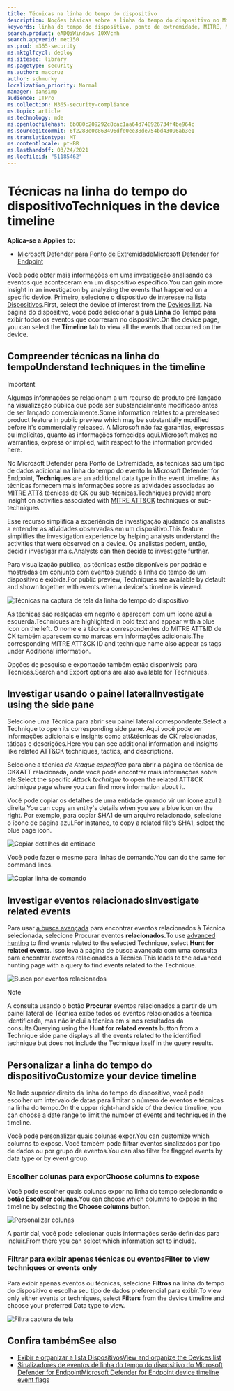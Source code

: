 ```yaml
---
title: Técnicas na linha do tempo do dispositivo
description: Noções básicas sobre a linha do tempo do dispositivo no Microsoft Defender para Ponto de Extremidade
keywords: linha do tempo do dispositivo, ponto de extremidade, MITRE, MITRE ATT&CK, técnicas, táticas
search.product: eADQiWindows 10XVcnh
search.appverid: met150
ms.prod: m365-security
ms.mktglfcycl: deploy
ms.sitesec: library
ms.pagetype: security
ms.author: maccruz
author: schmurky
localization_priority: Normal
manager: dansimp
audience: ITPro
ms.collection: M365-security-compliance
ms.topic: article
ms.technology: mde
ms.openlocfilehash: 6b080c209292c8cac1aa64d748926734f4be964c
ms.sourcegitcommit: 6f2288e0c863496dfd0ee38de754bd43096ab3e1
ms.translationtype: MT
ms.contentlocale: pt-BR
ms.lasthandoff: 03/24/2021
ms.locfileid: "51185462"
---
```

# <a name="techniques-in-the-device-timeline"></a><span data-ttu-id="72538-104">Técnicas na linha do tempo do dispositivo</span><span class="sxs-lookup"><span data-stu-id="72538-104">Techniques in the device timeline</span></span>


<span data-ttu-id="72538-105">**Aplica-se a:**</span><span class="sxs-lookup"><span data-stu-id="72538-105">**Applies to:**</span></span>
- [<span data-ttu-id="72538-106">Microsoft Defender para Ponto de Extremidade</span><span class="sxs-lookup"><span data-stu-id="72538-106">Microsoft Defender for Endpoint</span></span>](https://go.microsoft.com/fwlink/p/?linkid=2154037)


<span data-ttu-id="72538-107">Você pode obter mais informações em uma investigação analisando os eventos que aconteceram em um dispositivo específico.</span><span class="sxs-lookup"><span data-stu-id="72538-107">You can gain more insight in an investigation by analyzing the events that happened on a specific device.</span></span> <span data-ttu-id="72538-108">Primeiro, selecione o dispositivo de interesse na lista [Dispositivos](machines-view-overview.md).</span><span class="sxs-lookup"><span data-stu-id="72538-108">First, select the device of interest from the [Devices list](machines-view-overview.md).</span></span> <span data-ttu-id="72538-109">Na página do dispositivo, você pode selecionar a guia **Linha** do Tempo para exibir todos os eventos que ocorreram no dispositivo.</span><span class="sxs-lookup"><span data-stu-id="72538-109">On the device page, you can select the **Timeline** tab to view all the events that occurred on the device.</span></span>

## <a name="understand-techniques-in-the-timeline"></a><span data-ttu-id="72538-110">Compreender técnicas na linha do tempo</span><span class="sxs-lookup"><span data-stu-id="72538-110">Understand techniques in the timeline</span></span>

>[!IMPORTANT]
><span data-ttu-id="72538-111">Algumas informações se relacionam a um recurso de produto pré-lançado na visualização pública que pode ser substancialmente modificado antes de ser lançado comercialmente.</span><span class="sxs-lookup"><span data-stu-id="72538-111">Some information relates to a prereleased product feature in public preview which may be substantially modified before it's commercially released.</span></span> <span data-ttu-id="72538-112">A Microsoft não faz garantias, expressas ou implícitas, quanto às informações fornecidas aqui.</span><span class="sxs-lookup"><span data-stu-id="72538-112">Microsoft makes no warranties, express or implied, with respect to the information provided here.</span></span>

<span data-ttu-id="72538-113">No Microsoft Defender para Ponto de Extremidade, **as** técnicas são um tipo de dados adicional na linha do tempo do evento.</span><span class="sxs-lookup"><span data-stu-id="72538-113">In Microsoft Defender for Endpoint, **Techniques** are an additional data type in the event timeline.</span></span> <span data-ttu-id="72538-114">As técnicas fornecem mais informações sobre as atividades associadas ao [MITRE ATT&](https://attack.mitre.org/) técnicas de CK ou sub-técnicas.</span><span class="sxs-lookup"><span data-stu-id="72538-114">Techniques provide more insight on activities associated with [MITRE ATT&CK](https://attack.mitre.org/) techniques or sub-techniques.</span></span> 

<span data-ttu-id="72538-115">Esse recurso simplifica a experiência de investigação ajudando os analistas a entender as atividades observadas em um dispositivo.</span><span class="sxs-lookup"><span data-stu-id="72538-115">This feature simplifies the investigation experience by helping analysts understand the activities that were observed on a device.</span></span> <span data-ttu-id="72538-116">Os analistas podem, então, decidir investigar mais.</span><span class="sxs-lookup"><span data-stu-id="72538-116">Analysts can then decide to investigate further.</span></span>

<span data-ttu-id="72538-117">Para visualização pública, as técnicas estão disponíveis por padrão e mostradas em conjunto com eventos quando a linha do tempo de um dispositivo é exibida.</span><span class="sxs-lookup"><span data-stu-id="72538-117">For public preview, Techniques are available by default and shown together with events when a device's timeline is viewed.</span></span> 

![Técnicas na captura de tela da linha do tempo do dispositivo](images/device-timeline-2.png)

<span data-ttu-id="72538-119">As técnicas são realçadas em negrito e aparecem com um ícone azul à esquerda.</span><span class="sxs-lookup"><span data-stu-id="72538-119">Techniques are highlighted in bold text and appear with a blue icon on the left.</span></span> <span data-ttu-id="72538-120">O nome e a técnica correspondentes do MITRE ATT&ID de CK também aparecem como marcas em Informações adicionais.</span><span class="sxs-lookup"><span data-stu-id="72538-120">The corresponding MITRE ATT&CK ID and technique name also appear as tags under Additional information.</span></span> 

<span data-ttu-id="72538-121">Opções de pesquisa e exportação também estão disponíveis para Técnicas.</span><span class="sxs-lookup"><span data-stu-id="72538-121">Search and Export options are also available for Techniques.</span></span>

## <a name="investigate-using-the-side-pane"></a><span data-ttu-id="72538-122">Investigar usando o painel lateral</span><span class="sxs-lookup"><span data-stu-id="72538-122">Investigate using the side pane</span></span>

<span data-ttu-id="72538-123">Selecione uma Técnica para abrir seu painel lateral correspondente.</span><span class="sxs-lookup"><span data-stu-id="72538-123">Select a Technique to open its corresponding side pane.</span></span> <span data-ttu-id="72538-124">Aqui você pode ver informações adicionais e insights como att&técnicas de CK relacionadas, táticas e descrições.</span><span class="sxs-lookup"><span data-stu-id="72538-124">Here you can see additional information and insights like related ATT&CK techniques, tactics, and descriptions.</span></span> 

<span data-ttu-id="72538-125">Selecione a técnica *de Ataque específica* para abrir a página de técnica de CK&ATT relacionada, onde você pode encontrar mais informações sobre ele.</span><span class="sxs-lookup"><span data-stu-id="72538-125">Select the specific *Attack technique* to open the related ATT&CK technique page where you can find more information about it.</span></span>

<span data-ttu-id="72538-126">Você pode copiar os detalhes de uma entidade quando vir um ícone azul à direita.</span><span class="sxs-lookup"><span data-stu-id="72538-126">You can copy an entity's details when you see a blue icon on the right.</span></span> <span data-ttu-id="72538-127">Por exemplo, para copiar SHA1 de um arquivo relacionado, selecione o ícone de página azul.</span><span class="sxs-lookup"><span data-stu-id="72538-127">For instance, to copy a related file's SHA1, select the blue page icon.</span></span>

![Copiar detalhes da entidade](images/techniques-side-pane-clickable.png)

<span data-ttu-id="72538-129">Você pode fazer o mesmo para linhas de comando.</span><span class="sxs-lookup"><span data-stu-id="72538-129">You can do the same for command lines.</span></span>

![Copiar linha de comando](images/techniques-side-pane-command.png)


## <a name="investigate-related-events"></a><span data-ttu-id="72538-131">Investigar eventos relacionados</span><span class="sxs-lookup"><span data-stu-id="72538-131">Investigate related events</span></span>

<span data-ttu-id="72538-132">Para usar [a busca avançada](advanced-hunting-overview.md) para encontrar eventos relacionados à Técnica selecionada, selecione Procurar eventos **relacionados.**</span><span class="sxs-lookup"><span data-stu-id="72538-132">To use [advanced hunting](advanced-hunting-overview.md) to find events related to the selected Technique, select **Hunt for related events**.</span></span> <span data-ttu-id="72538-133">Isso leva à página de busca avançada com uma consulta para encontrar eventos relacionados à Técnica.</span><span class="sxs-lookup"><span data-stu-id="72538-133">This leads to the advanced hunting page with a query to find events related to the Technique.</span></span>

![Busca por eventos relacionados](images/techniques-hunt-for-related-events.png)

>[!NOTE]
><span data-ttu-id="72538-135">A consulta usando o botão **Procurar** eventos relacionados a partir de um painel lateral de Técnica exibe todos os eventos relacionados à técnica identificada, mas não inclui a técnica em si nos resultados da consulta.</span><span class="sxs-lookup"><span data-stu-id="72538-135">Querying using the **Hunt for related events** button from a Technique side pane displays all the events related to the identified technique but does not include the Technique itself in the query results.</span></span>


## <a name="customize-your-device-timeline"></a><span data-ttu-id="72538-136">Personalizar a linha do tempo do dispositivo</span><span class="sxs-lookup"><span data-stu-id="72538-136">Customize your device timeline</span></span>

<span data-ttu-id="72538-137">No lado superior direito da linha do tempo do dispositivo, você pode escolher um intervalo de datas para limitar o número de eventos e técnicas na linha do tempo.</span><span class="sxs-lookup"><span data-stu-id="72538-137">On the upper right-hand side of the device timeline, you can choose a date range to limit the number of events and techniques in the timeline.</span></span> 

<span data-ttu-id="72538-138">Você pode personalizar quais colunas expor.</span><span class="sxs-lookup"><span data-stu-id="72538-138">You can customize which columns to expose.</span></span> <span data-ttu-id="72538-139">Você também pode filtrar eventos sinalizados por tipo de dados ou por grupo de eventos.</span><span class="sxs-lookup"><span data-stu-id="72538-139">You can also filter for flagged events by data type or by event group.</span></span>

### <a name="choose-columns-to-expose"></a><span data-ttu-id="72538-140">Escolher colunas para expor</span><span class="sxs-lookup"><span data-stu-id="72538-140">Choose columns to expose</span></span>
<span data-ttu-id="72538-141">Você pode escolher quais colunas expor na linha do tempo selecionando o **botão Escolher colunas.**</span><span class="sxs-lookup"><span data-stu-id="72538-141">You can choose which columns to expose in the timeline by selecting the **Choose columns** button.</span></span>

![Personalizar colunas](images/filter-customize-columns.png)

<span data-ttu-id="72538-143">A partir daí, você pode selecionar quais informações serão definidas para incluir.</span><span class="sxs-lookup"><span data-stu-id="72538-143">From there you can select which information set to include.</span></span>

### <a name="filter-to-view-techniques-or-events-only"></a><span data-ttu-id="72538-144">Filtrar para exibir apenas técnicas ou eventos</span><span class="sxs-lookup"><span data-stu-id="72538-144">Filter to view techniques or events only</span></span>

<span data-ttu-id="72538-145">Para exibir apenas eventos ou técnicas, selecione **Filtros** na linha do tempo do dispositivo e escolha seu tipo de dados preferencial para exibir.</span><span class="sxs-lookup"><span data-stu-id="72538-145">To view only either events or techniques, select **Filters** from the device timeline and choose your preferred Data type to view.</span></span>

![Filtra captura de tela](images/device-timeline-filters.png)



## <a name="see-also"></a><span data-ttu-id="72538-147">Confira também</span><span class="sxs-lookup"><span data-stu-id="72538-147">See also</span></span>
- [<span data-ttu-id="72538-148">Exibir e organizar a lista Dispositivos</span><span class="sxs-lookup"><span data-stu-id="72538-148">View and organize the Devices list</span></span>](machines-view-overview.md)
- [<span data-ttu-id="72538-149">Sinalizadores de eventos de linha do tempo do dispositivo do Microsoft Defender for Endpoint</span><span class="sxs-lookup"><span data-stu-id="72538-149">Microsoft Defender for Endpoint device timeline event flags</span></span>](device-timeline-event-flag.md) 


 
